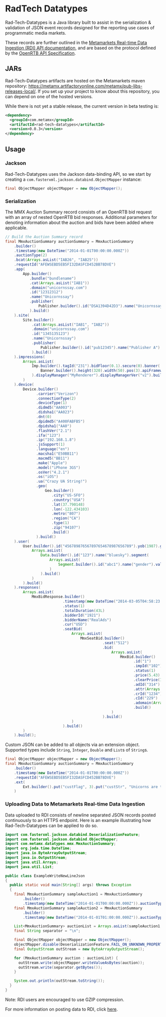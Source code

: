 # RadTech Datatypes

Rad-Tech-Datatypes is a Java library built to assist in the serialization & validation of JSON event records designed for the reporting use cases of programmatic media markets.

These records are further outlined in the [Metamarkets Real-time Data Ingestion (RDI) API documentation](https://metamarkets.com/what-we-do/docs/formatting-openrtb-exchangessp-data/), and are based on the protocol defined by the [OpenRTB API Specification](http://www.iab.net/guidelines/rtbproject).

## JARs

Rad-Tech-Datatypes artifacts are hosted on the Metamarkets maven repository: https://metamx.artifactoryonline.com/metamx/pub-libs-releases-local/.
If you set up your project to know about this repository, you can depend on one of the hosted versions.

While there is not yet a stable release, the current version in beta testing is:
```xml
<dependency>
  <groupId>com.metamx</groupId>
  <artifactId>rad-tech-datatypes</artifactId>
  <version>0.0.3</version>
</dependency>
```
## Usage

### Jackson

Rad-Tech-Datatypes uses the Jackson data-binding API, so we start by creating a `com.fasterxml.jackson.databind.ObjectMapper` instance:
```java
final ObjectMapper objectMapper = new ObjectMapper();
```

### Serialization
The MMX Auction Summary record consists of an OpenRTB bid request with an array of nested OpenRTB bid responses. Additional parameters for denoting information about the auction and bids have been added where applicable.  
```java
// Build the Auction Summary record
final MmxAuctionSummary auctionSummary = MmxAuctionSummary
    .builder()
    .timestamp(new DateTime("2014-01-01T00:00:00.000Z"))
    .auctionType(2)
    .bcat(Arrays.asList("IAB26", "IAB25"))
    .requestId("AFEWSEBD5EB5FI32DASFCD452BB78DVE")
    .app(
        App.builder()
           .bundle("bundlename")
           .cat(Arrays.asList("IAB1"))
           .domain("unicornssay.com")
           .id("12312312")
           .name("Unicornssay")
           .publisher(
               Publisher.builder().id("DSA1394D42D3").name("Unicornssay").build()
           ).build()
    ).site(
        Site.builder()
            .cat(Arrays.asList("IAB1", "IAB2"))
            .domain("unicornssay.com")
            .id("1345135123")
            .name("Unicornssay")
            .publisher(
                Publisher.builder().id("pub12345").name("Publisher A").build()
            ).build()
    ).impressions(
        Arrays.asList(
            Imp.builder().tagId("231").bidFloor(0.1).secure(0).banner(
                Banner.builder().height(320).width(50).pos(3).apiFrameworks(Arrays.asList(3, 4)).build()
            ).displayManager("MyRenderer").displayManagerVer("v2").build()
        )
    ).device(
        Device.builder()
              .carrier("Verizon")
              .connectionType(2)
              .deviceType(1)
              .didmd5("AA003")
              .didsha1("AA023")
              .dnt(0)
              .dpidmd5("A400FABFB5")
              .dpidsha1("AA0")
              .flashVer("2.1")
              .ifa("123")
              .ip("192.168.1.8")
              .jsSupport(1)
              .language("en")
              .macsha1("E50BB11")
              .macmd5("BB11")
              .make("Apple")
              .model("iPhone 3GS")
              .osVer("4.2.1")
              .os("iOS")
              .ua("Crazy UA String!")
              .geo(
                  Geo.builder()
                     .city("US-SFO")
                     .country("USA")
                     .lat(37.790148)
                     .lon(-122.434103)
                     .metro("807")
                     .region("CA")
                     .type(1)
                     .zip("94107")
                     .build()
              ).build()
    ).user(
        User.builder().id("456789876567897654678987656789").yob(1987).gender("M").data(
            Arrays.asList(
                Data.builder().id("123").name("bluesky").segment(
                    Arrays.asList(
                        Segment.builder().id("abc1").name("gender").value("male").build()
                    )
                ).build()
            )
        ).build()
    ).responses(
        Arrays.asList(
            MmxBidResponse.builder()
                          .timestamp(new DateTime("2014-03-05T04:58:23.200Z"))
                          .status(1)
                          .totalDuration(43L)
                          .bidderId("1921")
                          .bidderName("RealAds")
                          .cur("USD")
                          .seatBid(
                              Arrays.asList(
                                  MmxSeatBid.builder()
                                            .seat("512")
                                            .bid(
                                                Arrays.asList(
                                                    MmxBid.builder()
                                                          .id("1")
                                                          .impId("102")
                                                          .status(1)
                                                          .price(5.43)
                                                          .clearPrice(1.1)
                                                          .adId("314")
                                                          .attr(Arrays.asList(1, 2, 3, 4, 5, 6, 7, 12))
                                                          .crId("1234")
                                                          .cId("229")
                                                          .adomain(Arrays.asList("realtime4real.mmx.org"))
                                                          .build()
                                                )
                                            ).build()
                              )
                          ).build()
        )
    ).build();

```
Custom JSON can be added to all objects via an extension object.  Supported types include `String`, `Integer`, `Double` and `List`s of `String`s.
```java
final ObjectMapper objectMapper = new ObjectMapper();
final MmxAuctionSummary auctionSummary = MmxAuctionSummary
    .builder()
    .timestamp(new DateTime("2014-01-01T00:00:00.000Z"))
    .requestId("AFEWSEBD5EB5FI32DASFCD452BB78DVE")
    .ext(
        Ext.builder().put("custFlag", 3).put("custStr", "Unicorns are the best!").build()
    )
```

### Uploading Data to Metamarkets Real-time Data Ingestion

Data uploaded to RDI consists of newline separated JSON records posted continuously to an HTTPS endpoint.  Here is an example illustrating how Rad-Tech-Datatypes can be applied to do so.
```java
import com.fasterxml.jackson.databind.DeserializationFeature;
import com.fasterxml.jackson.databind.ObjectMapper;
import com.metamx.datatypes.mmx.MmxAuctionSummary;
import org.joda.time.DateTime;
import java.io.ByteArrayOutputStream;
import java.io.OutputStream;
import java.util.Arrays;
import java.util.List;

public class ExampleWriteNewLineJson
{
  public static void main(String[] args) throws Exception
  {
    final MmxAuctionSummary sampleAuction1 = MmxAuctionSummary
        .builder()
        .timestamp(new DateTime("2014-01-01T00:00:00.000Z")).auctionType(2).build();
    final MmxAuctionSummary sampleAuction2 = MmxAuctionSummary
        .builder()
        .timestamp(new DateTime("2014-01-01T01:00:00.000Z")).auctionType(1).build();

    List<MmxAuctionSummary> auctionList = Arrays.asList(sampleAuction1, sampleAuction2);
    final String separator = "\n";

    final ObjectMapper objectMapper = new ObjectMapper();
    objectMapper.disable(DeserializationFeature.FAIL_ON_UNKNOWN_PROPERTIES);
    final OutputStream outStream = new ByteArrayOutputStream();

    for (MmxAuctionSummary auction : auctionList) {
      outStream.write(objectMapper.writeValueAsBytes(auction));
      outStream.write(separator.getBytes());
    }

    System.out.println(outStream.toString());
  }
}
```
Note: RDI users are encouraged to use GZIP compression.

For more information on posting data to RDI, click [here](https://metamarkets.com/what-we-do/docs/uploading-data-for-ingestion/).


